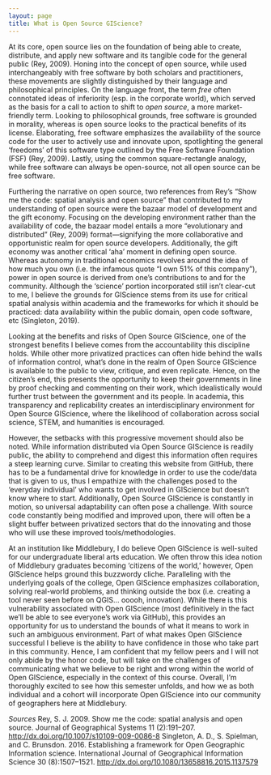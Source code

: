 ```yaml
---
layout: page
title: What is Open Source GIScience?
---
```



At its core, open source lies on the foundation of being able to create, distribute, and apply new software and its tangible code for the general public (Rey, 2009). Honing into the concept of open source, while used interchangeably with free software by both scholars and practitioners, these movements are slightly distinguished by their language and philosophical principles. On the language front, the term *free* often connotated ideas of inferiority (esp. in the corporate world), which served as the basis for a call to action to shift to *open source*, a more market-friendly term. Looking to philosophical grounds, free software is grounded in morality, whereas is open source looks to the practical benefits of its license. Elaborating, free software emphasizes the availability of the source code for the user to actively use and innovate upon, spotlighting the general ‘freedoms’ of this software type outlined by the Free Software Foundation (FSF) (Rey, 2009). Lastly, using the common square-rectangle analogy, while free software can always be open-source, not all open source can be free software. 

Furthering the narrative on open source, two references from Rey’s “Show me the code: spatial analysis and open source” that contributed to my understanding of open source were the bazaar model of development and the gift economy. Focusing on the developing environment rather than the availability of code, the bazaar model entails a more “evolutionary and distributed” (Rey, 2009) format—signifying the more collaborative and opportunistic realm for open source developers. Additionally, the gift economy was another critical ‘aha’ moment in defining open source. Whereas autonomy in traditional economics revolves around the idea of how much you own (i.e. the infamous quote “I own 51% of this company”), power in open source is derived from one’s contributions to and for the community. Although the ‘science’ portion incorporated still isn’t clear-cut to me, I believe the grounds for GIScience stems from its use for critical spatial analysis within academia and the frameworks for which it should be practiced: data availability within the public domain, open code software, etc (Singleton, 2019). 

Looking at the benefits and risks of Open Source GIScience, one of the strongest benefits I believe comes from the accountability this discipline holds. While other more privatized practices can often hide behind the walls of information control, what’s done in the realm of Open Source GIScience is available to the public to view, critique, and even replicate. Hence, on the citizen’s end, this presents the opportunity to keep their governments in line by proof checking and commenting on their work, which idealistically would further trust between the government and its people. In academia, this transparency and replicability creates an interdisciplinary environment for Open Source GIScience, where the likelihood of collaboration across social science, STEM, and humanities is encouraged.

However, the setbacks with this progressive movement should also be noted. While information distributed via Open Source GIScience is readily public, the ability to comprehend and digest this information often requires a steep learning curve. Similar to creating this website from GitHub, there has to be a fundamental drive for knowledge in order to use the code/data that is given to us, thus I empathize with the challenges posed to the ‘everyday individual’ who wants to get involved in GIScience but doesn’t know where to start. Additionally, Open Source GIScience is constantly in motion, so universal adaptability can often pose a challenge. With source code constantly being modified and improved upon, there will often be a slight buffer between privatized sectors that do the innovating and those who will use these improved tools/methodologies.

At an institution like Middlebury, I do believe Open GIScience is well-suited for our undergraduate liberal arts education. We often throw this idea notion of Middlebury graduates becoming ‘citizens of the world,’ however, Open GIScience helps ground this buzzwordy cliche. Paralleling with the underlying goals of the college, Open GIScience emphasizes collaboration, solving real-world problems, and thinking outside the box (i.e. creating a tool never seen before on QGIS… ooooh, innovation). While there is this vulnerability associated with Open GIScience (most definitively in the fact we’ll be able to see everyone’s work via GitHub), this provides an opportunity for us to understand the bounds of what it means to work in such an ambiguous environment. Part of what makes Open GIScience successful I believe is the ability to have confidence in those who take part in this community. Hence, I am confident that my fellow peers and I will not only abide by the honor code, but will take on the challenges of communicating what we believe to be right and wrong within the world of Open GIScience, especially in the context of this course. Overall, I’m thoroughly excited to see how this semester unfolds, and how we as both individual and a cohort will incorporate Open GIScience into our community of geographers here at Middlebury.

*Sources*
Rey, S. J. 2009. Show me the code: spatial analysis and open source. Journal of Geographical Systems 11 (2):191–207. http://dx.doi.org/10.1007/s10109-009-0086-8
Singleton, A. D., S. Spielman, and C. Brunsdon. 2016. Establishing a framework for Open Geographic Information science. International Journal of Geographical Information Science 30 (8):1507–1521. http://dx.doi.org/10.1080/13658816.2015.1137579
